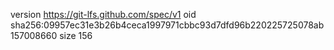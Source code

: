 version https://git-lfs.github.com/spec/v1
oid sha256:09957ec31e3b26b4ceca1997971cbbc93d7dfd96b220225725078ab157008660
size 156
